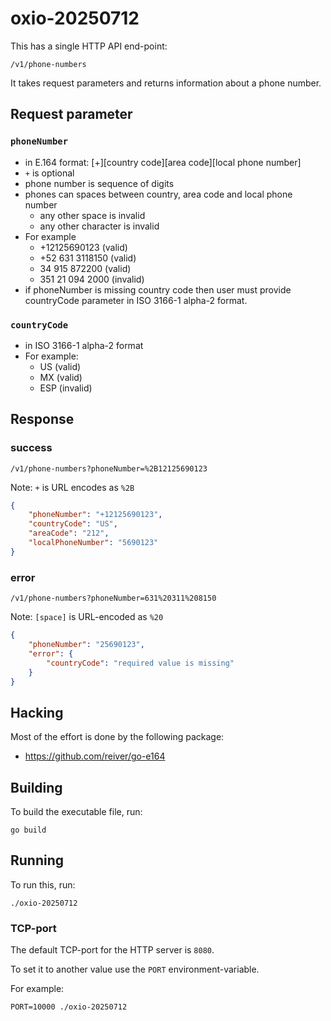 # oxio-20250712

This has a single HTTP API end-point:

`/v1/phone-numbers`

It takes request parameters and returns information about a phone number.

## Request parameter

### `phoneNumber`

* in E.164 format: [+][country code][area code][local phone number]
* `+` is optional
* phone number is sequence of digits
* phones can spaces between country, area code and local phone number
  * any other space is invalid
  * any other character is invalid
* For example
  * +12125690123 (valid)
  * +52 631 3118150 (valid)
  * 34 915 872200 (valid)
  * 351 21 094 2000 (invalid)
* if phoneNumber is missing country code then user must provide countryCode parameter in ISO 3166-1 alpha-2 format.

### `countryCode`

* in ISO 3166-1 alpha-2 format
* For example:
  * US (valid)
  * MX (valid)
  * ESP (invalid)

## Response

### success

`/v1/phone-numbers?phoneNumber=%2B12125690123`

Note: `+` is URL encodes as `%2B`

```json
{
	"phoneNumber": "+12125690123",
	"countryCode": "US",
	"areaCode": "212",
	"localPhoneNumber": "5690123"
}
```

### error

`/v1/phone-numbers?phoneNumber=631%20311%208150`

Note: `[space]` is URL-encoded as `%20`

```json
{
	"phoneNumber": "25690123",
	"error": {
		"countryCode": "required value is missing"
	}
}
```

## Hacking

Most of the effort is done by the following package:

* https://github.com/reiver/go-e164

## Building

To build the executable file, run:

`go build`

## Running

To run this, run:

`./oxio-20250712`

### TCP-port

The default TCP-port for the HTTP server is `8080`.

To set it to another value use the `PORT` environment-variable.

For example:

`PORT=10000 ./oxio-20250712`

